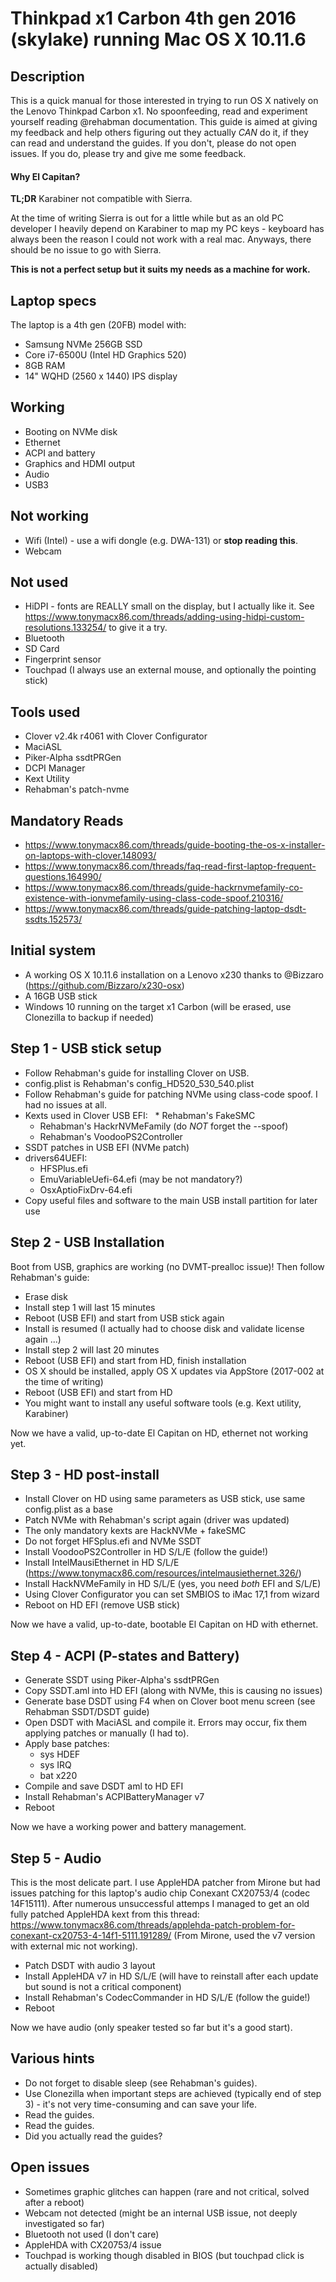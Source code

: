 # Thinkpad x1 Carbon 4th gen 2016 (skylake) running Mac OS X 10.11.6

## Description
This is a quick manual for those interested in trying to run OS X natively on the Lenovo Thinkpad Carbon x1. No spoonfeeding, read and experiment yourself reading @rehabman documentation. This guide is aimed at giving my feedback and help others figuring out they actually *CAN* do it, if they can read and understand the guides. If you don't, please do not open issues. If you do, please try and give me some feedback.

#### Why El Capitan?
**TL;DR** Karabiner not compatible with Sierra.

At the time of writing Sierra is out for a little while but as an old PC developer I heavily depend on Karabiner to map my PC keys - keyboard has always been the reason I could not work with a real mac. Anyways, there should be no issue to go with Sierra.

**This is not a perfect setup but it suits my needs as a machine for work.**

## Laptop specs
The laptop is a 4th gen (20FB) model with:
- Samsung NVMe 256GB SSD
- Core i7-6500U (Intel HD Graphics 520)
- 8GB RAM
- 14" WQHD (2560 x 1440) IPS display

## Working
- Booting on NVMe disk
- Ethernet
- ACPI and battery
- Graphics and HDMI output
- Audio
- USB3

## Not working
- Wifi (Intel) - use a wifi dongle (e.g. DWA-131) or **stop reading this**.
- Webcam

## Not used
- HiDPI - fonts are REALLY small on the display, but I actually like it. See https://www.tonymacx86.com/threads/adding-using-hidpi-custom-resolutions.133254/ to give it a try.
- Bluetooth
- SD Card
- Fingerprint sensor
- Touchpad (I always use an external mouse, and optionally the pointing stick)

## Tools used
- Clover v2.4k r4061 with Clover Configurator
- MaciASL
- Piker-Alpha ssdtPRGen
- DCPI Manager
- Kext Utility
- Rehabman's patch-nvme

## Mandatory Reads
- https://www.tonymacx86.com/threads/guide-booting-the-os-x-installer-on-laptops-with-clover.148093/
- https://www.tonymacx86.com/threads/faq-read-first-laptop-frequent-questions.164990/
- https://www.tonymacx86.com/threads/guide-hackrnvmefamily-co-existence-with-ionvmefamily-using-class-code-spoof.210316/
- https://www.tonymacx86.com/threads/guide-patching-laptop-dsdt-ssdts.152573/

## Initial system
- A working OS X 10.11.6 installation on a Lenovo x230 thanks to @Bizzaro (https://github.com/Bizzaro/x230-osx)
- A 16GB USB stick
- Windows 10 running on the target x1 Carbon (will be erased, use Clonezilla to backup if needed)

## Step 1 - USB stick setup
- Follow Rehabman's guide for installing Clover on USB. 
- config.plist is Rehabman's config_HD520_530_540.plist
- Follow Rehabman's guide for patching NVMe using class-code spoof. I had no issues at all.
- Kexts used in Clover USB EFI:
    * Rehabman's FakeSMC
    * Rehabman's HackrNVMeFamily (do *NOT* forget the --spoof)
    * Rehabman's VoodooPS2Controller
- SSDT patches in USB EFI (NVMe patch)
- drivers64UEFI:
    * HFSPlus.efi
    * EmuVariableUefi-64.efi (may be not mandatory?)
    * OsxAptioFixDrv-64.efi
- Copy useful files and software to the main USB install partition for later use

## Step 2 - USB Installation
Boot from USB, graphics are working (no DVMT-prealloc issue)! Then follow Rehabman's guide:

- Erase disk
- Install step 1 will last 15 minutes
- Reboot (USB EFI) and start from USB stick again
- Install is resumed (I actually had to choose disk and validate license again ...)
- Install step 2 will last 20 minutes
- Reboot (USB EFI) and start from HD, finish installation
- OS X should be installed, apply OS X updates via AppStore (2017-002 at the time of writing)
- Reboot (USB EFI) and start from HD
- You might want to install any useful software tools (e.g. Kext utility, Karabiner)

Now we have a valid, up-to-date El Capitan on HD, ethernet not working yet.

## Step 3 - HD post-install
- Install Clover on HD using same parameters as USB stick, use same config.plist as a base
- Patch NVMe with Rehabman's script again (driver was updated)
- The only mandatory kexts are HackNVMe + fakeSMC
- Do not forget HFSplus.efi and NVMe SSDT
- Install VoodooPS2Controller in HD S/L/E (follow the guide!)
- Install IntelMausiEthernet in HD S/L/E (https://www.tonymacx86.com/resources/intelmausiethernet.326/)
- Install HackNVMeFamily in HD S/L/E (yes, you need *both* EFI and S/L/E)
- Using Clover Configurator you can set SMBIOS to iMac 17,1 from wizard
- Reboot on HD EFI (remove USB stick)

Now we have a valid, up-to-date, bootable El Capitan on HD with ethernet.

## Step 4 - ACPI (P-states and Battery)
- Generate SSDT using Piker-Alpha's ssdtPRGen
- Copy SSDT.aml into HD EFI (along with NVMe, this is causing no issues)
- Generate base DSDT using F4 when on Clover boot menu screen (see Rehabman SSDT/DSDT guide)
- Open DSDT with MaciASL and compile it. Errors may occur, fix them applying patches or manually (I had to).
- Apply base patches:
    * sys HDEF
    * sys IRQ
    * bat x220
- Compile and save DSDT aml to HD EFI
- Install Rehabman's ACPIBatteryManager v7
- Reboot

Now we have a working power and battery management.

## Step 5 - Audio
This is the most delicate part. I use AppleHDA patcher from Mirone but had issues patching for this laptop's audio chip Conexant CX20753/4 (codec 14F15111). After numerous unsuccessful attemps I managed to get an old fully patched AppleHDA kext from this thread: https://www.tonymacx86.com/threads/applehda-patch-problem-for-conexant-cx20753-4-14f1-5111.191289/ (From Mirone, used the v7 version with external mic not working).

- Patch DSDT with audio 3 layout
- Install AppleHDA v7 in HD S/L/E (will have to reinstall after each update but sound is not a critical component)
- Install Rehabman's CodecCommander in HD S/L/E (follow the guide!)
- Reboot

Now we have audio (only speaker tested so far but it's a good start).

## Various hints
- Do not forget to disable sleep (see Rehabman's guides).
- Use Clonezilla when important steps are achieved (typically end of step 3) - it's not very time-consuming and can save your life.
- Read the guides.
- Read the guides.
- Did you actually read the guides?

## Open issues
- Sometimes graphic glitches can happen (rare and not critical, solved after a reboot)
- Webcam not detected (might be an internal USB issue, not deeply investigated so far)
- Bluetooth not used (I don't care)
- AppleHDA with CX20753/4 issue
- Touchpad is working though disabled in BIOS (but touchpad click is actually disabled)
